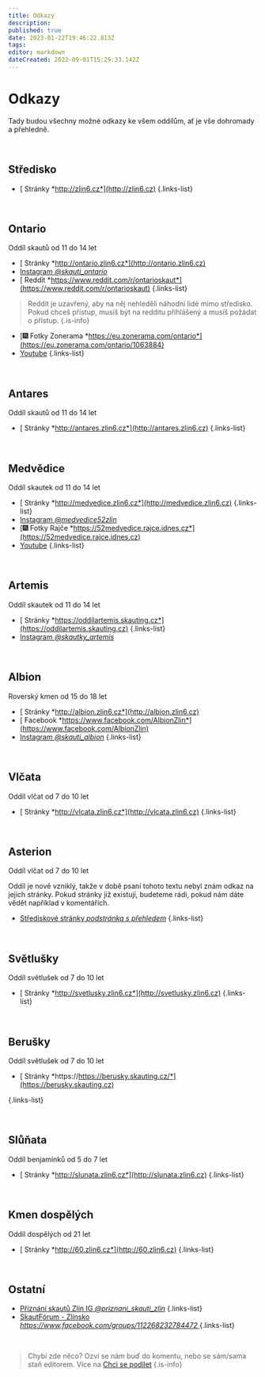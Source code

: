 ```yaml
---
title: Odkazy
description: 
published: true
date: 2023-01-22T19:46:22.813Z
tags: 
editor: markdown
dateCreated: 2022-09-01T15:29:33.142Z
---
```


# Odkazy
Tady budou všechny možné odkazy ke všem oddílům, ať je vše dohromady a přehledně.

<br>

## Středisko
- [<i class="fa fa-globe"></i> Stránky *http://zlin6.cz*](http://zlin6.cz)
{.links-list}

<br>

## Ontario
Oddíl skautů od 11 do 14 let
- [<i class="fa fa-globe"></i> Stránky *http://ontario.zlin6.cz*](http://ontario.zlin6.cz)
- [<i class="fa fa-brands fa-instagram" style="color: #C13584"></i> Instagram *@skauti_ontario*](https://www.instagram.com/skauti_ontario/)
- [<i class="fa-brands fa-reddit" style="color: #FF5700;"></i> Reddit *https://www.reddit.com/r/ontarioskaut*](https://www.reddit.com/r/ontarioskaut)
{.links-list}

> Reddit je uzavřený, aby na něj nehleděli náhodní lidé mimo středisko. Pokud chceš přístup, musíš být na redditu přihlášený a musíš požádat o přístup.
{.is-info}

- [:fireworks: Fotky Zonerama *https://eu.zonerama.com/ontario*](https://eu.zonerama.com/ontario/1063884)
- [<i class="fa fa-brands fa-youtube" style="color: #FF0000"></i> Youtube](https://www.youtube.com/channel/UCmmVK8irfTb-h6jh8r2edlA)
{.links-list}

<br>

## Antares
Oddíl skautů od 11 do 14 let
- [<i class="fa fa-globe"></i> Stránky *http://antares.zlin6.cz*](http://antares.zlin6.cz)
{.links-list}

<br>

## Medvědice
Oddíl skautek od 11 do 14 let
- [<i class="fa fa-globe"></i> Stránky *http://medvedice.zlin6.cz*](http://medvedice.zlin6.cz)
{.links-list}
- [<i class="fa fa-brands fa-instagram" style="color: #C13584"></i> Instagram *@medvedice52zlin*](https://www.instagram.com/medvedice52zlin/)
- [:fireworks: Fotky Rajče *https://52medvedice.rajce.idnes.cz*](https://52medvedice.rajce.idnes.cz)
- [<i class="fa fa-brands fa-youtube" style="color: #FF0000"></i> Youtube](https://www.youtube.com/channel/UCqvIIudDMmduujEu7HNmpAQ)
{.links-list}

<br>

## Artemis
Oddíl skautek od 11 do 14 let
- [<i class="fa fa-globe"></i> Stránky *https://oddilartemis.skauting.cz*](https://oddilartemis.skauting.cz)
{.links-list}
- [<i class="fa fa-brands fa-instagram" style="color: #C13584"></i> Instagram *@skautky_artemis*](https://www.instagram.com/skautky_artemis)

<br>

## Albion
Roverský kmen od 15 do 18 let
- [<i class="fa fa-globe"></i> Stránky *http://albion.zlin6.cz*](http://albion.zlin6.cz)
- [<i class="fa-brands fa-facebook" style="color: #4267B2;"></i> Facebook *https://www.facebook.com/AlbionZlin*](https://www.facebook.com/AlbionZlin)
- [<i class="fa fa-brands fa-instagram" style="color: #C13584"></i> Instagram *@skauti_albion*](https://www.instagram.com/skauti_albion)
{.links-list}

<br>

## Vlčata
Oddíl vlčat od 7 do 10 let
- [<i class="fa fa-globe"></i> Stránky *http://vlcata.zlin6.cz*](http://vlcata.zlin6.cz)
{.links-list}

<br>

## Asterion
Oddíl vlčat od 7 do 10 let

Oddíl je nově vzniklý, takže v době psaní tohoto textu nebyl znám odkaz na jejich stránky. Pokud stránky již existují, budeteme rádi, pokud nám dáte vědět například v komentářích.
- [<i class="fa fa-globe"></i> Střediskové stránky *podstránka s přehledem*](http://www.zlin6.cz/?ukaz=162_&IdMenu=162&grafika=0)
{.links-list}

<br>

## Světlušky
Oddíl světlušek od 7 do 10 let
- [<i class="fa fa-globe"></i> Stránky *http://svetlusky.zlin6.cz*](http://svetlusky.zlin6.cz)
{.links-list}

<br>

## Berušky
Oddíl světlušek od 7 do 10 let

- [<i class="fa fa-globe"></i> Stránky *https://https://berusky.skauting.cz/*](https://berusky.skauting.cz)

{.links-list}

<br>

## Slůňata
Oddíl benjamínků od 5 do 7 let
- [<i class="fa fa-globe"></i> Stránky *http://slunata.zlin6.cz*](http://slunata.zlin6.cz)
{.links-list}

<br>

## Kmen dospělých
Oddíl dospělých od 21 let
- [<i class="fa fa-globe"></i> Stránky *http://60.zlin6.cz*](http://60.zlin6.cz)
{.links-list}

<br>

## Ostatní
- [<i class="fa fa-brands fa-instagram" style="color: #C13584"></i> Přiznání skautů Zlín IG *@priznani_skauti_zlin*](https://www.instagram.com/priznani_skauti_zlin/)
{.links-list}
- [<i class="fa-brands fa-facebook" style="color: #4267B2;"></i> SkautFórum - Zlínsko *https://www.facebook.com/groups/112268232784472* ](https://www.facebook.com/groups/112268232784472)
{.links-list}

<br>

> Chybí zde něco? Ozvi se nám buď do komentu, nebo se sám/sama staň editorem. Více na [Chci se podílet](/owiki/chci_se_podilet)
{.is-info}

